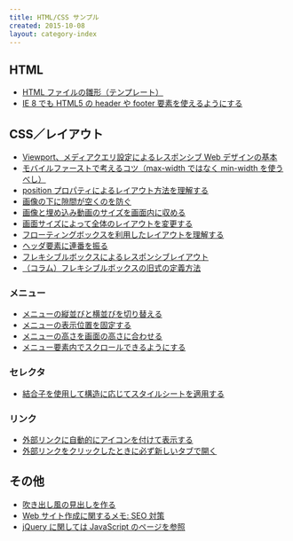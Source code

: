```yaml
---
title: HTML/CSS サンプル
created: 2015-10-08
layout: category-index
---
```


HTML
----
* [HTML ファイルの雛形（テンプレート）](html/template.html)
* [IE 8 でも HTML5 の header や footer 要素を使えるようにする](html/ie8.html)

CSS／レイアウト
----
* [Viewport、メディアクエリ設定によるレスポンシブ Web デザインの基本](responsive/media-query.html)
* [モバイルファーストで考えるコツ（max-width ではなく min-width を使うべし）](mobile-first.html)
* [position プロパティによるレイアウト方法を理解する](layout/position.html)
* [画像の下に隙間が空くのを防ぐ](remove-margin-of-image.html)
* [画像と埋め込み動画のサイズを画面内に収める](responsive/image-width.html)
* [画面サイズによって全体のレイアウトを変更する](responsive/change-layout.html)
* [フローティングボックスを利用したレイアウトを理解する](floating-box.html)
* [ヘッダ要素に連番を振る](number-header.html)
* [フレキシブルボックスによるレスポンシブレイアウト](flexible-box.html)
* [（コラム）フレキシブルボックスの旧式の定義方法](flexible-box-old.html)

### メニュー
* [メニューの縦並びと横並びを切り替える](menu/vertical-and-horizontal.html)
* [メニューの表示位置を固定する](menu/position-fixed-menu.html)
* [メニューの高さを画面の高さに合わせる](menu/full-height-menu.html)
* [メニュー要素内でスクロールできるようにする](menu/scroll-menu.html)

### セレクタ
* [結合子を使用して構造に応じてスタイルシートを適用する](selector/combinator.html)

### リンク
* [外部リンクに自動的にアイコンを付けて表示する](selector/add-icon-to-link.html)
* [外部リンクをクリックしたときに必ず新しいタブで開く](link/open-new-tab.html)

その他
----
* [吹き出し風の見出しを作る](sample/balloon.html)
* [Web サイト作成に関するメモ: SEO 対策](seo.html)
* [jQuery に関しては JavaScript のページを参照](../js/index.html)


